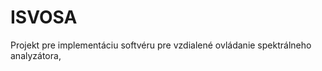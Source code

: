 ISVOSA
======

Projekt pre implementáciu softvéru pre vzdialené ovládanie spektrálneho analyzátora,
